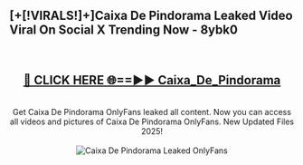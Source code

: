 <h2>[+[!VIRALS!]+]Caixa De Pindorama Leaked Video Viral On Social X Trending Now - 8ybk0</h2>
<br>
<div align="center">
<h2><a href="https://libra.edu.pl?Caixa_De_Pindorama" rel="nofollow">🔴 CLICK HERE 🌐==►► Caixa_De_Pindorama</a></h2>
<br>
Get Caixa De Pindorama OnlyFans leaked all content. Now you can access all videos and pictures of Caixa De Pindorama OnlyFans. New Updated Files 2025!
<br>
<br>
<a href="https://libra.edu.pl?Caixa_De_Pindorama" rel="nofollow" data-target="animated-image.originalLink"><img src="https://i.ibb.co.com/WyWwxjT/player-gif2.gif" alt="Caixa De Pindorama Leaked OnlyFans" style="max-width: 100%; display: inline-block;" data-target="animated-image.originalImage"></a>
</div>
<br>